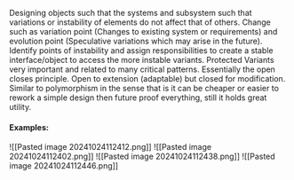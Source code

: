 Designing objects such that the systems and subsystem such that variations or instability of elements do not affect that of others. Change such as variation point (Changes to existing system or requirements) and evolution point (Speculative variations which may arise in the future).
Identify points of instability and assign responsibilities to create a stable interface/object to access the more instable variants.
Protected Variants very important and related to many critical patterns. Essentially the open closes principle. Open to extension (adaptable) but closed for modification. Similar to polymorphism in the sense that is it can be cheaper or easier to rework a simple design then future proof everything, still it holds great utility.
#### Examples:
![[Pasted image 20241024112412.png]]
![[Pasted image 20241024112402.png]]
![[Pasted image 20241024112438.png]]
![[Pasted image 20241024112446.png]]